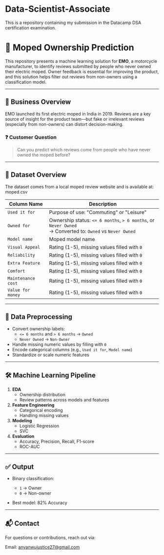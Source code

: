 # Data-Scientist-Associate
This is a repository containing my submission in the Datacamp DSA certification examination.

# 🛵 Moped Ownership Prediction

This repository presents a machine learning solution for **EMO**, a motorcycle manufacturer, to identify reviews submitted by people who never owned their electric moped. Owner feedback is essential for improving the product, and this solution helps filter out reviews from non-owners using a classification model.

---

## 🧐 Business Overview

EMO launched its first electric moped in India in 2019. Reviews are a key source of insight for the product team—but fake or irrelevant reviews (especially from non-owners) can distort decision-making.

### ❓ Customer Question

> Can you predict which reviews come from people who have never owned the moped before?

---

## 🧩 Dataset Overview

The dataset comes from a local moped review website and is available at: moped.csv



| Column Name       | Description |
|-------------------|-------------|
| `Used it for`     | Purpose of use: "Commuting" or "Leisure" |
| `Owned for`       | Ownership status: `<= 6 months`, `> 6 months`, or `Never Owned` <br> → Converted to: `Owned` vs `Never Owned` |
| `Model name`      | Moped model name |
| `Visual Appeal`   | Rating (1-5), missing values filled with `0` |
| `Reliability`     | Rating (1-5), missing values filled with `0` |
| `Extra Feature`   | Rating (1-5), missing values filled with `0` |
| `Comfort`         | Rating (1-5), missing values filled with `0` |
| `Maintenance cost`| Rating (1-5), missing values filled with `0` |
| `Value for money` | Rating (1-5), missing values filled with `0` |

---

## 🔄 Data Preprocessing

- Convert ownership labels:
  - `<= 6 months` and `> 6 months` → `Owned`
  - `Never Owned` → `Non-Owner`
- Handle missing numeric values by filling with `0`
- Encode categorical columns (e.g., `Used it for`, `Model name`)
- Standardize or scale numeric features

---

## 🛠️ Machine Learning Pipeline

1. **EDA**
   - Ownership distribution
   - Review patterns across models and features
2. **Feature Engineering**
   - Categorical encoding
   - Handling missing values
3. **Modeling**
   - Logistic Regression
   - SVC
4. **Evaluation**
   - Accuracy, Precision, Recall, F1-score
   - ROC-AUC

---

## ✅ Output

- Binary classification:
  - `1` → Owner
  - `0` → Non-owner
    
- Best model: 82% Accuracy

---

## 📬 Contact
For questions or contributions, reach out via:

Email: anyanwujustice27@gmail.com



